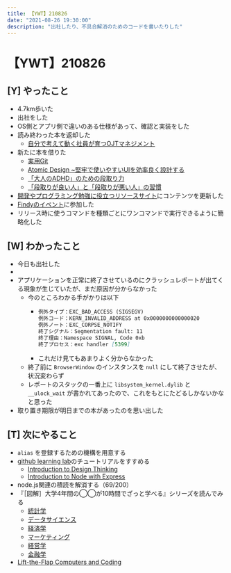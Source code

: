 ```yaml
---
title: 【YWT】210826
date: "2021-08-26 19:30:00"
description: "出社したり、不具合解消のためのコードを書いたりした"
---
```


# 【YWT】210826

## [Y] やったこと

- 4.7km歩いた
- 出社をした
- OS側とアプリ側で違いのある仕様があって、確認と実装をした
- 読み終わった本を返却した
  - [自分で考えて動く社員が育つOJTマネジメント](https://www.amazon.co.jp/dp/4866801034)
- 新たに本を借りた
  - [実用Git](https://www.amazon.co.jp/dp/4873114403)
  - [Atomic Design ~堅牢で使いやすいUIを効率良く設計する](https://www.amazon.co.jp/dp/477419705X)
  - [「大人のADHD」のための段取り力](https://www.amazon.co.jp/dp/4062596962)
  - [「段取りが良い人」と「段取りが悪い人」の習慣](https://www.amazon.co.jp/dp/475692056X)
- [開発やプログラミング勉強に役立つリソースサイト](https://rod.expfrom.me/)にコンテンツを更新した
- [Findyのイベント](https://findy.connpass.com/event/222574/)に参加した
- リリース時に使うコマンドを種類ごとにワンコマンドで実行できるように簡略化した

## [W] わかったこと

- 今日も出社した
- 
- アプリケーションを正常に終了させているのにクラッシュレポートが出てくる現象が生じていたが、まだ原因が分からなかった
  - 今のところわかる手がかりは以下
    - ```markdown
      例外タイプ：EXC_BAD_ACCESS (SIGSEGV)
      例外コード：KERN_INVALID_ADDRESS at 0x0000000000000020
      例外ノート：EXC_CORPSE_NOTIFY
      終了シグナル：Segmentation fault: 11
      終了理由：Namespace SIGNAL, Code 0xb
      終了プロセス：exc handler [5399]
      ```
    - これだけ見てもあまりよく分からなかった
  - 終了前に `BrowserWindow` のインスタンスを `null` にして終了させたが、状況変わらず
  - レポートのスタックの一番上に `libsystem_kernel.dylib` と `__ulock_wait` が書かれてあったので、これをもとにたどるしかないかなと思った
- 取り置き期限が明日までの本があったのを思い出した

## [T] 次にやること

- `alias` を登録するための機構を用意する
- [github learning lab](https://lab.github.com/githubtraining)のチュートリアルをすすめる
  - [Introduction to Design Thinking](https://lab.github.com/githubtraining/introduction-to-design-thinking)
  - [Introduction to Node with Express](https://lab.github.com/everydeveloper/introduction-to-node-with-express)
- node.js関連の積読を解消する（69/200）
- 『［図解］大学4年間の◯◯が10時間でざっと学べる』シリーズを読んでみる
  - [統計学](https://www.amazon.co.jp/dp/B07PXB4NN9)
  - [データサイエンス](https://www.amazon.co.jp/dp/B07XNW3TQM)
  - [経済学](https://www.amazon.co.jp/dp/B01KNLFHH6)
  - [マーケティング](https://www.amazon.co.jp/dp/B07BNC2SV3)
  - [経営学](https://www.amazon.co.jp/dp/B071SKDF3L)
  - [金融学](https://www.amazon.co.jp/dp/B07BB6Z7FW)
- [Lift-the-Flap Computers and Coding](https://www.amazon.co.jp/dp/1409591514)
